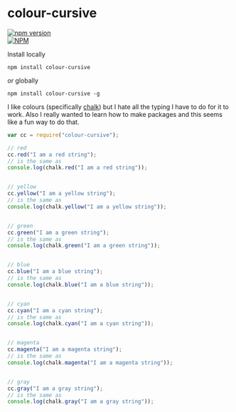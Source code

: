 # colour-cursive
[![npm version](https://badge.fury.io/js/colour-cursive.svg)](https://badge.fury.io/js/colour-cursive)<br>
[![NPM](https://nodei.co/npm/colour-cursive.png?downloads=true)](https://nodei.co/npm/colour-cursive/)

Install locally
```
npm install colour-cursive
```
or globally
```
npm install colour-cursive -g
```



I like colours (specifically [chalk](https://www.npmjs.com/package/chalk)) but I hate all the typing I have to do for it to work. Also I really wanted to learn how to make packages and this seems like a fun way to do that.

```js
var cc = require("colour-cursive");

// red
cc.red("I am a red string");
// is the same as 
console.log(chalk.red("I am a red string"));


// yellow
cc.yellow("I am a yellow string");
// is the same as 
console.log(chalk.yellow("I am a yellow string"));


// green
cc.green("I am a green string");
// is the same as 
console.log(chalk.green("I am a green string"));


// blue
cc.blue("I am a blue string");
// is the same as 
console.log(chalk.blue("I am a blue string"));


// cyan
cc.cyan("I am a cyan string");
// is the same as 
console.log(chalk.cyan("I am a cyan string"));


// magenta
cc.magenta("I am a magenta string");
// is the same as 
console.log(chalk.magenta("I am a magenta string"));


// gray
cc.gray("I am a gray string");
// is the same as 
console.log(chalk.gray("I am a gray string"));

```

